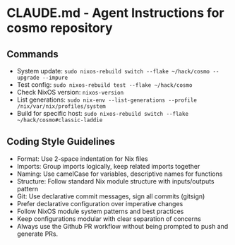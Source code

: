# CLAUDE.md - Agent Instructions for cosmo repository

## Commands

- System update: `sudo nixos-rebuild switch --flake ~/hack/cosmo --upgrade --impure`
- Test config: `sudo nixos-rebuild test --flake ~/hack/cosmo`
- Check NixOS version: `nixos-version`
- List generations: `sudo nix-env --list-generations --profile /nix/var/nix/profiles/system`
- Build for specific host: `sudo nixos-rebuild switch --flake ~/hack/cosmo#classic-laddie`

## Coding Style Guidelines

- Format: Use 2-space indentation for Nix files
- Imports: Group imports logically, keep related imports together
- Naming: Use camelCase for variables, descriptive names for functions
- Structure: Follow standard Nix module structure with inputs/outputs pattern
- Git: Use declarative commit messages, sign all commits (gitsign)
- Prefer declarative configuration over imperative changes
- Follow NixOS module system patterns and best practices
- Keep configurations modular with clear separation of concerns
- Always use the Github PR workflow without being prompted to push and generate PRs.
